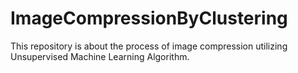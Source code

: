 # ImageCompressionByClustering
This repository is about the process of image compression utilizing Unsupervised Machine Learning Algorithm. 
